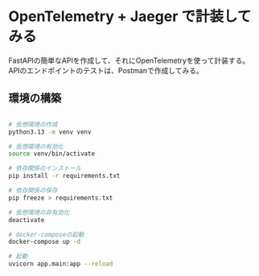 # OpenTelemetry + Jaeger で計装してみる

FastAPIの簡単なAPIを作成して、それにOpenTelemetryを使って計装する。
APIのエンドポイントのテストは、Postmanで作成してみる。

## 環境の構築

```bash

# 仮想環境の作成
python3.13 -m venv venv

# 仮想環境の有効化
source venv/bin/activate

# 依存関係のインストール
pip install -r requirements.txt

# 依存関係の保存
pip freeze > requirements.txt

# 仮想環境の非有効化
deactivate

# docker-composeの起動
docker-compose up -d

# 起動
uvicorn app.main:app --reload

```
